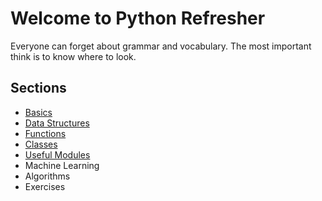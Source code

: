 # Welcome to Python Refresher

Everyone can forget about grammar and vocabulary. The most important think is to know where to look.

## Sections

* [Basics](pythonRefresh.md)
* [Data Structures](./DS/pyDS.md)
* [Functions](./Func/pyGen.md)
* [Classes](./Cls/pyGen.md)
* [Useful Modules](./lib/pyGen.md)
* Machine Learning
* Algorithms
* Exercises
